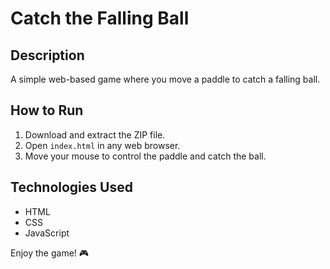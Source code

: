 # Catch the Falling Ball

## Description
A simple web-based game where you move a paddle to catch a falling ball.

## How to Run
1. Download and extract the ZIP file.
2. Open `index.html` in any web browser.
3. Move your mouse to control the paddle and catch the ball.

## Technologies Used
- HTML
- CSS
- JavaScript

Enjoy the game! 🎮